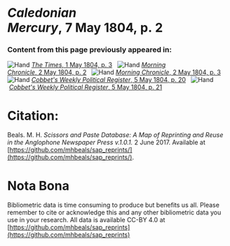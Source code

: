 # *Caledonian Mercury*, 7 May 1804, p. 2  
  
### Content from this page previously appeared in:  
![Hand](http://scissorsandpaste.net/wp-content/uploads/2017/06/smallhandpointer.png) [*The Times*, 1 May 1804, p. 3](https://mhbeals.github.io/sap_html/The-Times/The-Times-1-May-1804-p-3)  
![Hand](http://scissorsandpaste.net/wp-content/uploads/2017/06/smallhandpointer.png) [*Morning Chronicle*, 2 May 1804, p. 2](https://mhbeals.github.io/sap_html/Morning-Chronicle/Morning-Chronicle-2-May-1804-p-2)  
![Hand](http://scissorsandpaste.net/wp-content/uploads/2017/06/smallhandpointer.png) [*Morning Chronicle*, 2 May 1804, p. 3](https://mhbeals.github.io/sap_html/Morning-Chronicle/Morning-Chronicle-2-May-1804-p-3)  
![Hand](http://scissorsandpaste.net/wp-content/uploads/2017/06/smallhandpointer.png) [*Cobbet's Weekly Political Register*, 5 May 1804, p. 20](https://mhbeals.github.io/sap_html/Cobbet's-Weekly-Political-Register/Cobbet's-Weekly-Political-Register-5-May-1804-p-20)  
![Hand](http://scissorsandpaste.net/wp-content/uploads/2017/06/smallhandpointer.png) [*Cobbet's Weekly Political Register*, 5 May 1804, p. 21](https://mhbeals.github.io/sap_html/Cobbet's-Weekly-Political-Register/Cobbet's-Weekly-Political-Register-5-May-1804-p-21)  


# Citation: 

Beals. M. H. *Scissors and Paste Database: A Map of Reprinting and Reuse in the Anglophone Newspaper Press v.1.0.1.* 2 June 2017. Available at [https://github.com/mhbeals/sap_reprints/](https://github.com/mhbeals/sap_reprints/). 

# Nota Bona

Bibliometric data is time consuming to produce but benefits us all. Please remember to cite or acknowledge this and any other bibliometric data you use in your research. All data is available CC-BY 4.0 at [https://github.com/mhbeals/sap_reprints](https://github.com/mhbeals/sap_reprints)